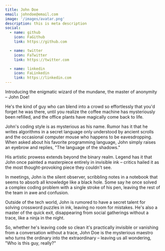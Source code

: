 ```yaml
---
title: John Doe
email: johndoe@email.com
image: '/images/avatar.png'
description: this is meta description
social:
  - name: github
    icon: FaGithub
    link: https://github.com

  - name: twitter
    icon: FaTwitter
    link: https://twitter.com

  - name: linkedin
    icon: FaLinkedin
    link: https://linkedin.com
---
```


Introducing the enigmatic wizard of the mundane, the master of anonymity – John Doe!

He's the kind of guy who can blend into a crowd so effortlessly that you'd forget he was there, until you realize the coffee machine has mysteriously been refilled, and the office plants have magically come back to life.

John's coding style is as mysterious as his name. Rumor has it that he writes algorithms in a secret language only understood by ancient scrolls and the occasional computer mouse who happens to be eavesdropping. When asked about his favorite programming language, John simply raises an eyebrow and replies, "The language of the shadows."

His artistic prowess extends beyond the binary realm. Legend has it that John once painted a masterpiece entirely in invisible ink – critics hailed it as the most thought-provoking piece they couldn't see.

In meetings, John is the silent observer, scribbling notes in a notebook that seems to absorb all knowledge like a black hole. Some say he once solved a complex coding problem with a single stroke of his pen, leaving the rest of the team in awe and confusion.

Outside of the tech world, John is rumored to have a secret talent for solving crossword puzzles in ink, leaving no room for mistakes. He's also a master of the quick exit, disappearing from social gatherings without a trace, like a ninja in the night.

So, whether he's leaving code so clean it's practically invisible or vanishing from a conversation without a trace, John Doe is the mysterious maestro who turns the ordinary into the extraordinary – leaving us all wondering, "Who is this guy, really?"
